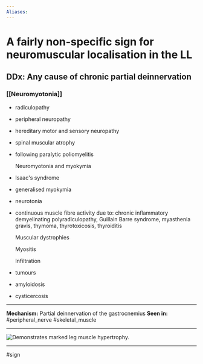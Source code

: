 ```yaml
---
Aliases:
---
```

# A fairly non-specific sign for neuromuscular localisation in the LL
## DDx: Any cause of chronic partial deinnervation
### [[Neuromyotonia]]
-   radiculopathy
    
-   peripheral neuropathy
    
-   hereditary motor and sensory neuropathy
    
-   spinal muscular atrophy
    
-   following paralytic poliomyelitis
    
    Neuromyotonia and myokymia 
    

-   Isaac's syndrome
    
-   generalised myokymia
    
-   neurotonia
    
-   continuous muscle fibre activity due to: chronic inflammatory demyelinating polyradiculopathy, Guillain Barre syndrome, myasthenia gravis, thymoma, thyrotoxicosis, thyroiditis
    
    Muscular dystrophies
    
    Myositis
    
    Infiltration 
    

-   tumours
    
-   amyloidosis
    
-   cysticercosis
---
**Mechanism:** Partial deinnervation of the gastrocnemius
**Seen in:** #peripheral_nerve #skeletal_muscle 

---
![Demonstrates marked leg muscle hypertrophy.](https://www.researchgate.net/publication/221806117/figure/fig1/AS:267472364371991@1440781789527/Demonstrates-marked-leg-muscle-hypertrophy.png)

---
#sign 